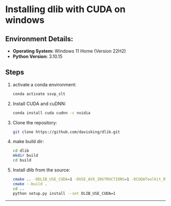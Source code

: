 # Installing dlib with CUDA on windows

## Environment Details:

- **Operating System:** Windows 11 Home (Version 22H2)
- **Python Version:** 3.10.15

## Steps

1. activate a conda environment:
   ```bash
   conda activate ssvp_slt
   ```
2. Install CUDA and cuDNN:
   ```bash
   conda install cuda cudnn -c nvidia
   ```
3. Clone the repository:

   ```bash
   git clone https://github.com/davisking/dlib.git
   ```

4. make build dir:

   ```bash
   cd dlib
   mkdir build
   cd build
   ```

5. Install dlib from the source:
   ```bash
   cmake .. -DDLIB_USE_CUDA=1 -DUSE_AVX_INSTRUCTIONS=1 -DCUDAToolkit_ROOT=/path/to/your/conda/envs/dlib/bin/ -G "Visual Studio 17 2022" -A x64
   cmake --build .
   cd ..
   python setup.py install --set DLIB_USE_CUDA=1
   ```

---

